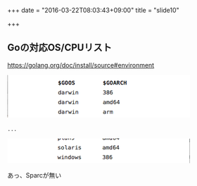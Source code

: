 +++
date = "2016-03-22T08:03:43+09:00"
title = "slide10"

+++
## Goの対応OS/CPUリスト

https://golang.org/doc/install/source#environment

![GOOS/GOARCH](/slides/img/goos_goarch_01.png)

`...`

![solaris/amd64](/slides/img/goos_goarch_02.png)

あっ、Sparcが無い
